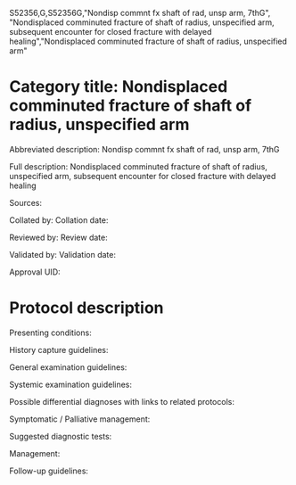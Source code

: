 S52356,G,S52356G,"Nondisp commnt fx shaft of rad, unsp arm, 7thG", "Nondisplaced comminuted fracture of shaft of radius, unspecified arm, subsequent encounter for closed fracture with delayed healing","Nondisplaced comminuted fracture of shaft of radius, unspecified arm"
# Category title: Nondisplaced comminuted fracture of shaft of radius, unspecified arm

Abbreviated description: Nondisp commnt fx shaft of rad, unsp arm, 7thG

Full description: Nondisplaced comminuted fracture of shaft of radius, unspecified arm, subsequent encounter for closed fracture with delayed healing

Sources:

Collated by:
Collation date:

Reviewed by:
Review date:

Validated by:
Validation date:

Approval UID:

# Protocol description

Presenting conditions:

History capture guidelines:

General examination guidelines:

Systemic examination guidelines:

Possible differential diagnoses with links to related protocols:

Symptomatic / Palliative management:

Suggested diagnostic tests:

Management:

Follow-up guidelines:
